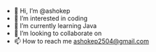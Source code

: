 - 👋 Hi, I’m @ashokep
- 👀 I’m interested in coding
- 🌱 I’m currently learning Java  
- 💞️ I’m looking to collaborate on 
- 📫 How to reach me ashokep2504@gmail.com

<!---
ashokep/ashokep is a ✨ special ✨ repository because its `README.md` (this file) appears on your GitHub profile.
You can click the Preview link to take a look at your changes.
--->
